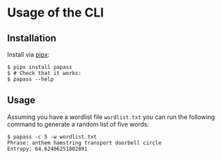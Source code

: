 # Usage of the CLI

## Installation

Install via [pipx](https://pipx.pypa.io/stable/):

```{code-block} shell
$ pipx install papass
$ # Check that it works:
$ papass --help
```

## Usage

Assuming you have a wordlist file `wordlist.txt` you can run the following command to
generate a random list of five words:

```{code-block} shell
$ papass -c 5 -w wordlist.txt
Phrase: anthem hamstring transport doorbell circle
Entropy: 64.62406251802891
```
